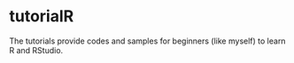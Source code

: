 # tutorialR
The tutorials provide codes and samples for beginners (like myself) to learn R and RStudio.
